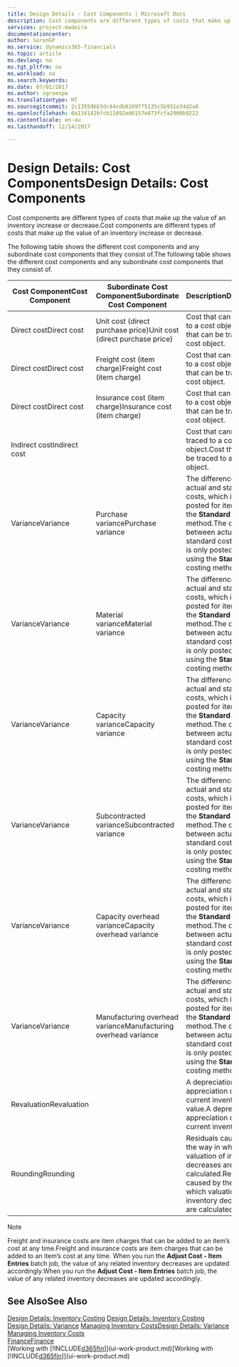 ```yaml
---
title: Design Details - Cost Components | Microsoft Docs
description: Cost components are different types of costs that make up the value of an inventory increase or decrease.
services: project-madeira
documentationcenter: 
author: SorenGP
ms.service: dynamics365-financials
ms.topic: article
ms.devlang: na
ms.tgt_pltfrm: na
ms.workload: na
ms.search.keywords: 
ms.date: 07/01/2017
ms.author: sgroespe
ms.translationtype: HT
ms.sourcegitcommit: 2c13559bb3dc44cdb61697f5135c5b931e34d2a8
ms.openlocfilehash: 0a134142bfcb11692ed6157e873fcfa2900b9222
ms.contentlocale: en-au
ms.lasthandoff: 12/14/2017

---
```

# <a name="design-details-cost-components"></a><span data-ttu-id="64f53-103">Design Details: Cost Components</span><span class="sxs-lookup"><span data-stu-id="64f53-103">Design Details: Cost Components</span></span>
<span data-ttu-id="64f53-104">Cost components are different types of costs that make up the value of an inventory increase or decrease.</span><span class="sxs-lookup"><span data-stu-id="64f53-104">Cost components are different types of costs that make up the value of an inventory increase or decrease.</span></span>  

 <span data-ttu-id="64f53-105">The following table shows the different cost components and any subordinate cost components that they consist of.</span><span class="sxs-lookup"><span data-stu-id="64f53-105">The following table shows the different cost components and any subordinate cost components that they consist of.</span></span>  

|<span data-ttu-id="64f53-106">Cost Component</span><span class="sxs-lookup"><span data-stu-id="64f53-106">Cost Component</span></span>|<span data-ttu-id="64f53-107">Subordinate Cost Component</span><span class="sxs-lookup"><span data-stu-id="64f53-107">Subordinate Cost Component</span></span>|<span data-ttu-id="64f53-108">Description</span><span class="sxs-lookup"><span data-stu-id="64f53-108">Description</span></span>|  
|--------------------|--------------------------------|---------------------------------------|  
|<span data-ttu-id="64f53-109">Direct cost</span><span class="sxs-lookup"><span data-stu-id="64f53-109">Direct cost</span></span>|<span data-ttu-id="64f53-110">Unit cost (direct purchase price)</span><span class="sxs-lookup"><span data-stu-id="64f53-110">Unit cost (direct purchase price)</span></span>|<span data-ttu-id="64f53-111">Cost that can be traced to a cost object.</span><span class="sxs-lookup"><span data-stu-id="64f53-111">Cost that can be traced to a cost object.</span></span>|  
|<span data-ttu-id="64f53-112">Direct cost</span><span class="sxs-lookup"><span data-stu-id="64f53-112">Direct cost</span></span>|<span data-ttu-id="64f53-113">Freight cost (item charge)</span><span class="sxs-lookup"><span data-stu-id="64f53-113">Freight cost (item charge)</span></span>|<span data-ttu-id="64f53-114">Cost that can be traced to a cost object.</span><span class="sxs-lookup"><span data-stu-id="64f53-114">Cost that can be traced to a cost object.</span></span>|  
|<span data-ttu-id="64f53-115">Direct cost</span><span class="sxs-lookup"><span data-stu-id="64f53-115">Direct cost</span></span>|<span data-ttu-id="64f53-116">Insurance cost (item charge)</span><span class="sxs-lookup"><span data-stu-id="64f53-116">Insurance cost (item charge)</span></span>|<span data-ttu-id="64f53-117">Cost that can be traced to a cost object.</span><span class="sxs-lookup"><span data-stu-id="64f53-117">Cost that can be traced to a cost object.</span></span>|  
|<span data-ttu-id="64f53-118">Indirect cost</span><span class="sxs-lookup"><span data-stu-id="64f53-118">Indirect cost</span></span>||<span data-ttu-id="64f53-119">Cost that cannot be traced to a cost object.</span><span class="sxs-lookup"><span data-stu-id="64f53-119">Cost that cannot be traced to a cost object.</span></span>|  
|<span data-ttu-id="64f53-120">Variance</span><span class="sxs-lookup"><span data-stu-id="64f53-120">Variance</span></span>|<span data-ttu-id="64f53-121">Purchase variance</span><span class="sxs-lookup"><span data-stu-id="64f53-121">Purchase variance</span></span>|<span data-ttu-id="64f53-122">The difference between actual and standard costs, which is only posted for items using the **Standard** costing method.</span><span class="sxs-lookup"><span data-stu-id="64f53-122">The difference between actual and standard costs, which is only posted for items using the **Standard** costing method.</span></span>|  
|<span data-ttu-id="64f53-123">Variance</span><span class="sxs-lookup"><span data-stu-id="64f53-123">Variance</span></span>|<span data-ttu-id="64f53-124">Material variance</span><span class="sxs-lookup"><span data-stu-id="64f53-124">Material variance</span></span>|<span data-ttu-id="64f53-125">The difference between actual and standard costs, which is only posted for items using the **Standard** costing method.</span><span class="sxs-lookup"><span data-stu-id="64f53-125">The difference between actual and standard costs, which is only posted for items using the **Standard** costing method.</span></span>|  
|<span data-ttu-id="64f53-126">Variance</span><span class="sxs-lookup"><span data-stu-id="64f53-126">Variance</span></span>|<span data-ttu-id="64f53-127">Capacity variance</span><span class="sxs-lookup"><span data-stu-id="64f53-127">Capacity variance</span></span>|<span data-ttu-id="64f53-128">The difference between actual and standard costs, which is only posted for items using the **Standard** costing method.</span><span class="sxs-lookup"><span data-stu-id="64f53-128">The difference between actual and standard costs, which is only posted for items using the **Standard** costing method.</span></span>|  
|<span data-ttu-id="64f53-129">Variance</span><span class="sxs-lookup"><span data-stu-id="64f53-129">Variance</span></span>|<span data-ttu-id="64f53-130">Subcontracted variance</span><span class="sxs-lookup"><span data-stu-id="64f53-130">Subcontracted variance</span></span>|<span data-ttu-id="64f53-131">The difference between actual and standard costs, which is only posted for items using the **Standard** costing method.</span><span class="sxs-lookup"><span data-stu-id="64f53-131">The difference between actual and standard costs, which is only posted for items using the **Standard** costing method.</span></span>|  
|<span data-ttu-id="64f53-132">Variance</span><span class="sxs-lookup"><span data-stu-id="64f53-132">Variance</span></span>|<span data-ttu-id="64f53-133">Capacity overhead variance</span><span class="sxs-lookup"><span data-stu-id="64f53-133">Capacity overhead variance</span></span>|<span data-ttu-id="64f53-134">The difference between actual and standard costs, which is only posted for items using the **Standard** costing method.</span><span class="sxs-lookup"><span data-stu-id="64f53-134">The difference between actual and standard costs, which is only posted for items using the **Standard** costing method.</span></span>|  
|<span data-ttu-id="64f53-135">Variance</span><span class="sxs-lookup"><span data-stu-id="64f53-135">Variance</span></span>|<span data-ttu-id="64f53-136">Manufacturing overhead variance</span><span class="sxs-lookup"><span data-stu-id="64f53-136">Manufacturing overhead variance</span></span>|<span data-ttu-id="64f53-137">The difference between actual and standard costs, which is only posted for items using the **Standard** costing method.</span><span class="sxs-lookup"><span data-stu-id="64f53-137">The difference between actual and standard costs, which is only posted for items using the **Standard** costing method.</span></span>|  
|<span data-ttu-id="64f53-138">Revaluation</span><span class="sxs-lookup"><span data-stu-id="64f53-138">Revaluation</span></span>||<span data-ttu-id="64f53-139">A depreciation or appreciation of the current inventory value.</span><span class="sxs-lookup"><span data-stu-id="64f53-139">A depreciation or appreciation of the current inventory value.</span></span>|  
|<span data-ttu-id="64f53-140">Rounding</span><span class="sxs-lookup"><span data-stu-id="64f53-140">Rounding</span></span>||<span data-ttu-id="64f53-141">Residuals caused by the way in which valuation of inventory decreases are calculated.</span><span class="sxs-lookup"><span data-stu-id="64f53-141">Residuals caused by the way in which valuation of inventory decreases are calculated.</span></span>|  

> [!NOTE]  
>  <span data-ttu-id="64f53-142">Freight and insurance costs are item charges that can be added to an item’s cost at any time.</span><span class="sxs-lookup"><span data-stu-id="64f53-142">Freight and insurance costs are item charges that can be added to an item’s cost at any time.</span></span> <span data-ttu-id="64f53-143">When you run the **Adjust Cost - Item Entries** batch job, the value of any related inventory decreases are updated accordingly.</span><span class="sxs-lookup"><span data-stu-id="64f53-143">When you run the **Adjust Cost - Item Entries** batch job, the value of any related inventory decreases are updated accordingly.</span></span>  

## <a name="see-also"></a><span data-ttu-id="64f53-144">See Also</span><span class="sxs-lookup"><span data-stu-id="64f53-144">See Also</span></span>  
 <span data-ttu-id="64f53-145">[Design Details: Inventory Costing](design-details-inventory-costing.md) </span><span class="sxs-lookup"><span data-stu-id="64f53-145">[Design Details: Inventory Costing](design-details-inventory-costing.md) </span></span>  
 <span data-ttu-id="64f53-146">[Design Details: Variance](design-details-variance.md) [Managing Inventory Costs](finance-manage-inventory-costs.md)</span><span class="sxs-lookup"><span data-stu-id="64f53-146">[Design Details: Variance](design-details-variance.md) [Managing Inventory Costs](finance-manage-inventory-costs.md)</span></span>  
 [<span data-ttu-id="64f53-147">Finance</span><span class="sxs-lookup"><span data-stu-id="64f53-147">Finance</span></span>](finance.md)  
 <span data-ttu-id="64f53-148">[Working with [!INCLUDE[d365fin](includes/d365fin_md.md)]](ui-work-product.md)</span><span class="sxs-lookup"><span data-stu-id="64f53-148">[Working with [!INCLUDE[d365fin](includes/d365fin_md.md)]](ui-work-product.md)</span></span>  

